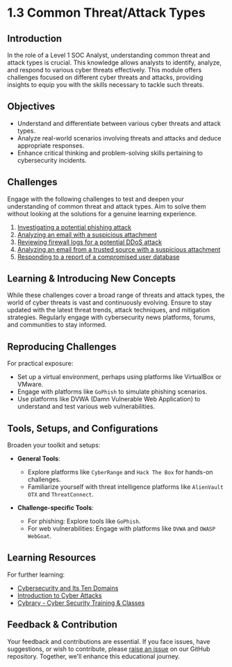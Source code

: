 
# 1.3 Common Threat/Attack Types

## Introduction
In the role of a Level 1 SOC Analyst, understanding common threat and attack types is crucial. This knowledge allows analysts to identify, analyze, and respond to various cyber threats effectively. This module offers challenges focused on different cyber threats and attacks, providing insights to equip you with the skills necessary to tackle such threats.

## Objectives
- Understand and differentiate between various cyber threats and attack types.
- Analyze real-world scenarios involving threats and attacks and deduce appropriate responses.
- Enhance critical thinking and problem-solving skills pertaining to cybersecurity incidents.

## Challenges
Engage with the following challenges to test and deepen your understanding of common threat and attack types. Aim to solve them without looking at the solutions for a genuine learning experience.

1. [Investigating a potential phishing attack](./1.3.1_Challenge_1.md)
2. [Analyzing an email with a suspicious attachment](./1.3.2_Challenge_2.md)
3. [Reviewing firewall logs for a potential DDoS attack](./1.3.3_Challenge_3.md)
4. [Analyzing an email from a trusted source with a suspicious attachment](./1.3.4_Challenge_4.md)
5. [Responding to a report of a compromised user database](./1.3.5_Challenge_5.md)

## Learning & Introducing New Concepts
While these challenges cover a broad range of threats and attack types, the world of cyber threats is vast and continuously evolving. Ensure to stay updated with the latest threat trends, attack techniques, and mitigation strategies. Regularly engage with cybersecurity news platforms, forums, and communities to stay informed.

## Reproducing Challenges
For practical exposure:

- Set up a virtual environment, perhaps using platforms like VirtualBox or VMware.
- Engage with platforms like `GoPhish` to simulate phishing scenarios.
- Use platforms like DVWA (Damn Vulnerable Web Application) to understand and test various web vulnerabilities.

## Tools, Setups, and Configurations
Broaden your toolkit and setups:

- **General Tools**:
  - Explore platforms like `CyberRange` and `Hack The Box` for hands-on challenges.
  - Familiarize yourself with threat intelligence platforms like `AlienVault OTX` and `ThreatConnect`.

- **Challenge-specific Tools**: 
  - For phishing: Explore tools like `GoPhish`.
  - For web vulnerabilities: Engage with platforms like `DVWA` and `OWASP WebGoat`.

## Learning Resources
For further learning:

- [Cybersecurity and Its Ten Domains](https://www.coursera.org/learn/cyber-security-domain)
- [Introduction to Cyber Attacks](https://www.coursera.org/learn/intro-to-cyber-attacks)
- [Cybrary - Cyber Security Training & Classes](https://www.cybrary.it/)

## Feedback & Contribution
Your feedback and contributions are essential. If you face issues, have suggestions, or wish to contribute, please [raise an issue](https://github.com/trillium-infosec-systems/T-MON/tree/main/Detect/SOC/Issues) on our GitHub repository. Together, we'll enhance this educational journey.


